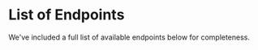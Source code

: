 # List of Endpoints

We've included a full list of available endpoints below for completeness.

<ListOfEndpoints />


<!-- {{ $site }} -->